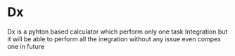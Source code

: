 # Dx
Dx is a pyhton based calculator which perform only one task Integration but it will be able to perform all the inegration without any issue even compex one in future
